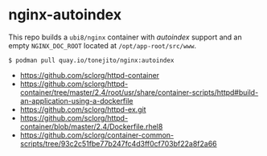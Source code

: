# nginx-autoindex

This repo builds a `ubi8/nginx` container with _autoindex_ support and an empty `NGINX_DOC_ROOT` located at `/opt/app-root/src/www`.

```
$ podman pull quay.io/tonejito/nginx:autoindex
```

- https://github.com/sclorg/httpd-container
- https://github.com/sclorg/httpd-container/tree/master/2.4/root/usr/share/container-scripts/httpd#build-an-application-using-a-dockerfile
- https://github.com/sclorg/httpd-ex.git
- https://github.com/sclorg/httpd-container/blob/master/2.4/Dockerfile.rhel8
- https://github.com/sclorg/container-common-scripts/tree/93c2c51fbe77b247fc4d3ff0cf703bf22a8f2a66
